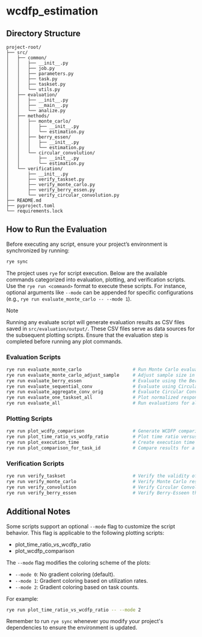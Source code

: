 # wcdfp_estimation

## Directory Structure

```
project-root/
├── src/
│   ├── common/
│   │   ├── __init__.py
│   │   ├── job.py
│   │   ├── parameters.py
│   │   ├── task.py
│   │   ├── taskset.py
│   │   └── utils.py
│   ├── evaluation/
│   │   ├── __init__.py
│   │   ├── __main__.py
│   │   └── analize.py
│   ├── methods/
│   │   ├── monte_carlo/
│   │   │   ├── __init__.py
│   │   │   └── estimation.py
│   │   ├── berry_essen/
│   │   │   ├── __init__.py
│   │   │   └── estimation.py
│   │   └── circular_convolution/
│   │       ├── __init__.py
│   │       └── estimation.py
│   └── verification/
│       ├── __init__.py
│       ├── verify_taskset.py
│       ├── verify_monte_carlo.py
│       ├── verify_berry_essen.py
│       └── verify_circular_convolution.py
├── README.md
├── pyproject.toml
└── requirements.lock
```

## How to Run the Evaluation

Before executing any script, ensure your project’s environment is synchronized by running:
```bash
rye sync
```

The project uses `rye` for script execution. Below are the available commands categorized into evaluation, plotting, and verification scripts. Use the `rye run <command>` format to execute these scripts. For instance, optional arguments like `--mode` can be appended for specific configurations (e.g., `rye run evaluate_monte_carlo -- --mode 1`).

> [!NOTE]
> Running any evaluate script will generate evaluation results as CSV files saved in `src/evaluation/output/`. These CSV files serve as data sources for the subsequent plotting scripts. Ensure that the evaluation step is completed before running any plot commands.

### Evaluation Scripts

```bash
rye run evaluate_monte_carlo                   # Run Monte Carlo evaluation.
rye run evaluate_monte_carlo_adjust_sample     # Adjust sample size in Monte Carlo evaluation.
rye run evaluate_berry_essen                   # Evaluate using the Berry-Esseen theorem.
rye run evaluate_sequential_conv               # Evaluate using Circular Convolution.
rye run evaluate_aggregate_conv_orig           # Evaluate Circular Convolution with folding order optimization.
rye run evaluate_one_taskset_all               # Plot normalized response times for one taskset across all methods.
rye run evaluate_all                           # Run evaluations for all methods.
```

### Plotting Scripts

```bash
rye run plot_wcdfp_comparison                  # Generate WCDFP comparison plots.
rye run plot_time_ratio_vs_wcdfp_ratio         # Plot time ratio versus WCDFP ratio.
rye run plot_execution_time                    # Create execution time boxplots.
rye run plot_comparison_for_task_id            # Compare results for a specific task ID.
```

### Verification Scripts

```bash
rye run verify_taskset                         # Verify the validity of the generated tasksets.
rye run verify_monte_carlo                     # Verify Monte Carlo results.
rye run verify_convolution                     # Verify Circular Convolution results.
rye run verify_berry_essen                     # Verify Berry-Esseen theorem results.
```

## Additional Notes

Some scripts support an optional `--mode` flag to customize the script behavior. This flag is applicable to the following plotting scripts:

- plot_time_ratio_vs_wcdfp_ratio
- plot_wcdfp_comparison

The `--mode` flag modifies the coloring scheme of the plots:
- `--mode 0`: No gradient coloring (default).
- `--mode 1`: Gradient coloring based on utilization rates.
- `--mode 2`: Gradient coloring based on task counts.

For example:
```bash
rye run plot_time_ratio_vs_wcdfp_ratio -- --mode 2
```

Remember to run `rye sync` whenever you modify your project's dependencies to ensure the environment is updated.
